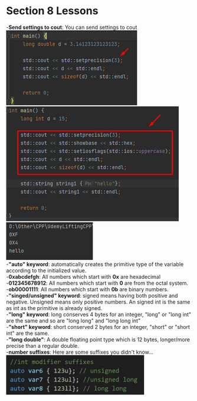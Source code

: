 <h1>Section 8 Lessons</h1>
-<b>Send settings to cout</b>: You can send settings to cout
<div>
    <img src="images/coutSettings.png">
    <img src="images/coutSettings2.png">
    <img src="images/coutResutls.png">
</div>
-<b>"auto" keyword</b>: automatically creates the primitive type of the variable according
to the initialized value.<br>
-<b>0xabcdefgh</b>: All numbers which start with <b>0x</b> are hexadecimal<br>
-<b>012345678912</b>: All numbers which start with <b>0</b> are from the octal system.<br>
-<b>ob00001111</b>: All numbers which start with <b>0b</b> are binary numbers.<br>
-<b>"singed/unsigned" keyword</b>: signed means having both positive and negative. Unsigned means only positive numbers.
An signed int is the same as int as the primitive is already signed.<br>
-<b>"long" keyword</b>: long conserves 4 bytes for an integer, "long" or "long int" are the same and so are
"long long" and "long long int"<br>
-<b>"short" keyword</b>: short conserved 2 bytes for an integer, "short" or "short int" are the same.<br>
-<b>"long double"</b>: A double floating point type which is 12 bytes, longer/more precise than a regular double.<br>
-<b>number suffixes</b>: Here are some suffixes you didn't know...<br>
<div>
    <img src="images/uknownSuff.png"> 
</div>

